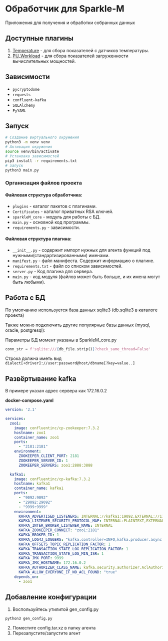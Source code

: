 # Обработчик для Sparkle-M

Приложения для получения и обработки собранных данных

## Доступные плагины
1. [Temperature]() - для сбора показателей с датчиков температуры.
2. [PU_Workload]() - для сбора показателей загруженности вычислительных мощностей.

## Зависимости
* `pycryptodome`
* `requests`
* `confluent-kafka`
* `SQLAlchemy`
* `PyYAML`

## Запуск
```bash
# Создание виртуального окружения
python3 -m venv venv
# Активация окружения
source venv/bin/activate
# Устаноака зависимостей
pip3 install -r requirements.txt
# запуск
python3 main.py
```

### Организация файлов проекта
#### Файловая структура обработчика:
* `plugins` - каталог пакетов с плагинами.
* `Certificates` - каталог приватных RSA ключей.
* `sparkleM_core` - модуль для работы с БД.
* `main.py` - основной код программы.
* `requirements.py` - зависимости.

#### Файловая структура плагина:
* `__init__.py` - содержит импорт нужных для агента функций под нужными(стандартизированными) именами. 
* `manifest.py` - файл манифеста. Содержит информацию о плагине.
* `requirements.txt` - файл со списком зависимостей.
* `server.py` - Код плагина для сервера.
* `main.py` - код модуля (файлов может быть больше, и их имена могут быть любыми).

## Работа с БД

По умолчанию используется база данных sqlite3 (db.sqlite3 в каталоге проекта)

Также можно подключить другие популярные базы данных (mysql, oracle, postgresql):

Параметры БД момент указаны в SparkleM_core.py
```python
conn_str = f'sqlite:///{db_file.strip()}?check_same_thread=False'
```
Строка должна иметь вид ``dialect[+driver]://user:password@host/dbname[?key=value..]``


## Развёртывание kafka 

В примере указан адрес сервера как 172.16.0.2

**docker-compose.yaml**
```yaml
version: '2.1'

services:
  zoo1:
    image: confluentinc/cp-zookeeper:7.3.2
    hostname: zoo1
    container_name: zoo1
    ports:
      - "2181:2181"
    environment:
      ZOOKEEPER_CLIENT_PORT: 2181
      ZOOKEEPER_SERVER_ID: 1
      ZOOKEEPER_SERVERS: zoo1:2888:3888

  kafka1:
    image: confluentinc/cp-kafka:7.3.2
    hostname: kafka1
    container_name: kafka1
    ports:
      - "9092:9092"
      - "29092:29092"
      - "9999:9999"
    environment:
      KAFKA_ADVERTISED_LISTENERS: INTERNAL://kafka1:19092,EXTERNAL://172.16.0.2:9092,DOCKER://host.docker.internal:29092
      KAFKA_LISTENER_SECURITY_PROTOCOL_MAP: INTERNAL:PLAINTEXT,EXTERNAL:PLAINTEXT,DOCKER:PLAINTEXT
      KAFKA_INTER_BROKER_LISTENER_NAME: INTERNAL
      KAFKA_ZOOKEEPER_CONNECT: "zoo1:2181"
      KAFKA_BROKER_ID: 1
      KAFKA_LOG4J_LOGGERS: "kafka.controller=INFO,kafka.producer.async.DefaultEventHandler=INFO,state.change.logger=INFO"
      KAFKA_OFFSETS_TOPIC_REPLICATION_FACTOR: 1
      KAFKA_TRANSACTION_STATE_LOG_REPLICATION_FACTOR: 1
      KAFKA_TRANSACTION_STATE_LOG_MIN_ISR: 1
      KAFKA_JMX_PORT: 9999
      KAFKA_JMX_HOSTNAME: 172.16.0.2
      KAFKA_AUTHORIZER_CLASS_NAME: kafka.security.authorizer.AclAuthorizer
      KAFKA_ALLOW_EVERYONE_IF_NO_ACL_FOUND: "true"
    depends_on:
      - zoo1
```

## Добавление конфигурации
1. Воспользуйтесь утилитой gen_config.py 
```bash
python3 gen_config.py
```
2. Поместите config.tar.xz в папку агента
3. Перезапустите/запустите агент
